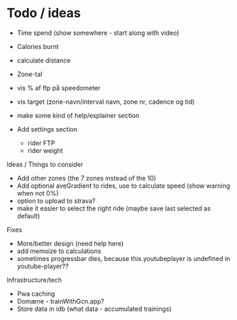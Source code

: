 # Todo / ideas

- Time spend (show somewhere - start along with video)
- Calories burnt
- calculate distance

- Zone-tal
- vis % af ftp på speedometer
- vis target (zone-navn/interval navn, zone nr, cadence og tid)
- make some kind of help/explainer section

- Add settings section
    - rider FTP
    - rider weight

Ideas / Things to consider
- Add other zones (the 7 zones instead of the 10)
- Add optional aveGradient to rides, use to calculate speed (show warning when not 0%)
- option to upload to strava?
- make it easier to select the right ride (maybe save last selected as default)

Fixes
- More/better design (need help here)
- add memoize to calculations
- sometimes progressbar dies, because this.youtubeplayer is undefined in youtube-player??

Infrastructure/tech
- Pwa caching
- Domæne - trainWithGcn.app?
- Store data in idb (what data - accumulated trainings)



